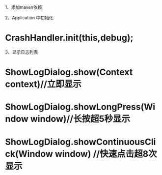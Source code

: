 1、添加maven依赖

2、Application 中初始化

# CrashHandler.init(this,debug);

3、显示日志列表

# ShowLogDialog.show(Context context)//立即显示

# ShowLogDialog.showLongPress(Window window)//长按超5秒显示

# ShowLogDialog.showContinuousClick(Window window)   //快速点击超8次显示